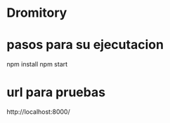 # Dromitory

# pasos para su ejecutacion
npm install
npm start
# url para pruebas
http://localhost:8000/

